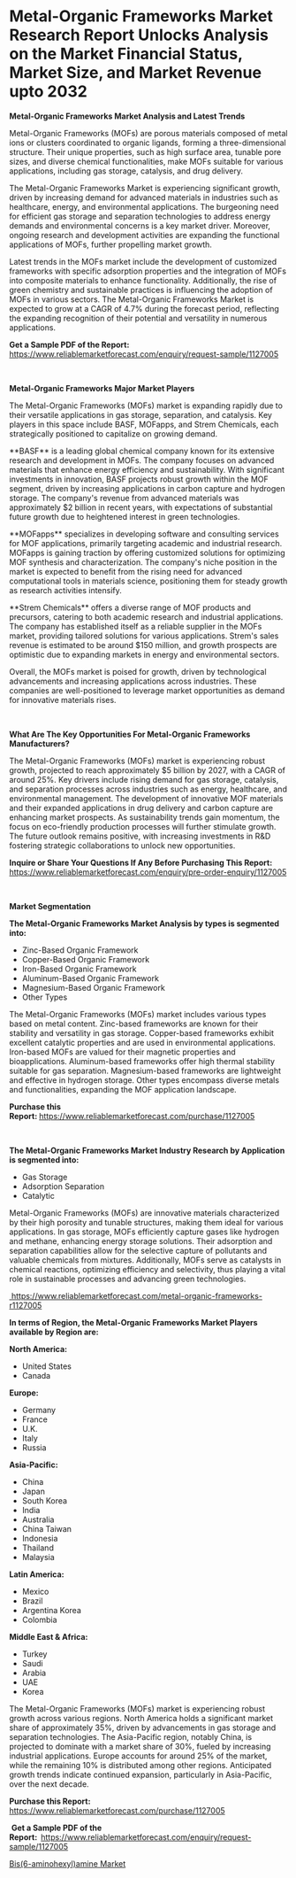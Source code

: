 <p><h1>Metal-Organic Frameworks Market Research Report Unlocks Analysis on the Market Financial Status, Market Size, and Market Revenue upto 2032</h1></p><p><strong>Metal-Organic Frameworks Market Analysis and Latest Trends</strong></p>
<p><p>Metal-Organic Frameworks (MOFs) are porous materials composed of metal ions or clusters coordinated to organic ligands, forming a three-dimensional structure. Their unique properties, such as high surface area, tunable pore sizes, and diverse chemical functionalities, make MOFs suitable for various applications, including gas storage, catalysis, and drug delivery. </p><p>The Metal-Organic Frameworks Market is experiencing significant growth, driven by increasing demand for advanced materials in industries such as healthcare, energy, and environmental applications. The burgeoning need for efficient gas storage and separation technologies to address energy demands and environmental concerns is a key market driver. Moreover, ongoing research and development activities are expanding the functional applications of MOFs, further propelling market growth.</p><p>Latest trends in the MOFs market include the development of customized frameworks with specific adsorption properties and the integration of MOFs into composite materials to enhance functionality. Additionally, the rise of green chemistry and sustainable practices is influencing the adoption of MOFs in various sectors. The Metal-Organic Frameworks Market is expected to grow at a CAGR of 4.7% during the forecast period, reflecting the expanding recognition of their potential and versatility in numerous applications.</p></p>
<p><strong>Get a Sample PDF of the Report:&nbsp;</strong> <a href="https://www.reliablemarketforecast.com/enquiry/request-sample/1127005?utm_campaign=1110&utm_medium=2&utm_source=Github&utm_content=ia&utm_term=05022025&utm_id=metal-organic-frameworks">https://www.reliablemarketforecast.com/enquiry/request-sample/1127005</a></p>
<p>&nbsp;</p>
<p><strong>Metal-Organic Frameworks Major Market Players</strong></p>
<p><p>The Metal-Organic Frameworks (MOFs) market is expanding rapidly due to their versatile applications in gas storage, separation, and catalysis. Key players in this space include BASF, MOFapps, and Strem Chemicals, each strategically positioned to capitalize on growing demand.</p><p>**BASF** is a leading global chemical company known for its extensive research and development in MOFs. The company focuses on advanced materials that enhance energy efficiency and sustainability. With significant investments in innovation, BASF projects robust growth within the MOF segment, driven by increasing applications in carbon capture and hydrogen storage. The company's revenue from advanced materials was approximately $2 billion in recent years, with expectations of substantial future growth due to heightened interest in green technologies.</p><p>**MOFapps** specializes in developing software and consulting services for MOF applications, primarily targeting academic and industrial research. MOFapps is gaining traction by offering customized solutions for optimizing MOF synthesis and characterization. The company's niche position in the market is expected to benefit from the rising need for advanced computational tools in materials science, positioning them for steady growth as research activities intensify.</p><p>**Strem Chemicals** offers a diverse range of MOF products and precursors, catering to both academic research and industrial applications. The company has established itself as a reliable supplier in the MOFs market, providing tailored solutions for various applications. Strem's sales revenue is estimated to be around $150 million, and growth prospects are optimistic due to expanding markets in energy and environmental sectors.</p><p>Overall, the MOFs market is poised for growth, driven by technological advancements and increasing applications across industries. These companies are well-positioned to leverage market opportunities as demand for innovative materials rises.</p></p>
<p>&nbsp;</p>
<p><strong>What Are The Key Opportunities For Metal-Organic Frameworks Manufacturers?</strong></p>
<p><p>The Metal-Organic Frameworks (MOFs) market is experiencing robust growth, projected to reach approximately $5 billion by 2027, with a CAGR of around 25%. Key drivers include rising demand for gas storage, catalysis, and separation processes across industries such as energy, healthcare, and environmental management. The development of innovative MOF materials and their expanded applications in drug delivery and carbon capture are enhancing market prospects. As sustainability trends gain momentum, the focus on eco-friendly production processes will further stimulate growth. The future outlook remains positive, with increasing investments in R&D fostering strategic collaborations to unlock new opportunities.</p></p>
<p><strong>Inquire or Share Your Questions If Any Before Purchasing This Report:</strong> <a href="https://www.reliablemarketforecast.com/enquiry/pre-order-enquiry/1127005?utm_campaign=1110&utm_medium=2&utm_source=Github&utm_content=ia&utm_term=05022025&utm_id=metal-organic-frameworks">https://www.reliablemarketforecast.com/enquiry/pre-order-enquiry/1127005</a></p>
<p>&nbsp;</p>
<p><strong>Market Segmentation</strong></p>
<p><strong>The Metal-Organic Frameworks Market Analysis by types is segmented into:</strong></p>
<p><ul><li>Zinc-Based Organic Framework</li><li>Copper-Based Organic Framework</li><li>Iron-Based Organic Framework</li><li>Aluminum-Based Organic Framework</li><li>Magnesium-Based Organic Framework</li><li>Other Types</li></ul></p>
<p><p>The Metal-Organic Frameworks (MOFs) market includes various types based on metal content. Zinc-based frameworks are known for their stability and versatility in gas storage. Copper-based frameworks exhibit excellent catalytic properties and are used in environmental applications. Iron-based MOFs are valued for their magnetic properties and bioapplications. Aluminum-based frameworks offer high thermal stability suitable for gas separation. Magnesium-based frameworks are lightweight and effective in hydrogen storage. Other types encompass diverse metals and functionalities, expanding the MOF application landscape.</p></p>
<p><strong>Purchase this Report:&nbsp;</strong><a href="https://www.reliablemarketforecast.com/purchase/1127005?utm_campaign=1110&utm_medium=2&utm_source=Github&utm_content=ia&utm_term=05022025&utm_id=metal-organic-frameworks">https://www.reliablemarketforecast.com/purchase/1127005</a></p>
<p>&nbsp;</p>
<p><strong>The Metal-Organic Frameworks Market Industry Research by Application is segmented into:</strong></p>
<p><ul><li>Gas Storage</li><li>Adsorption Separation</li><li>Catalytic</li></ul></p>
<p><p>Metal-Organic Frameworks (MOFs) are innovative materials characterized by their high porosity and tunable structures, making them ideal for various applications. In gas storage, MOFs efficiently capture gases like hydrogen and methane, enhancing energy storage solutions. Their adsorption and separation capabilities allow for the selective capture of pollutants and valuable chemicals from mixtures. Additionally, MOFs serve as catalysts in chemical reactions, optimizing efficiency and selectivity, thus playing a vital role in sustainable processes and advancing green technologies.</p></p>
<p><a href="https://www.reliablemarketforecast.com/metal-organic-frameworks-r1127005?utm_campaign=1110&utm_medium=2&utm_source=Github&utm_content=ia&utm_term=05022025&utm_id=metal-organic-frameworks">&nbsp;https://www.reliablemarketforecast.com/metal-organic-frameworks-r1127005</a></p>
<p><strong>In terms of Region, the Metal-Organic Frameworks Market Players available by Region are:</strong></p>
<p>
    <p> <strong> North America: </strong>
        <ul>
            <li>United States</li>
            <li>Canada</li>
        </ul>
        </p> 
    <p> <strong> Europe: </strong>
        <ul>
            <li>Germany</li>
            <li>France</li>
            <li>U.K.</li>
            <li>Italy</li>
            <li>Russia</li>
        </ul>
        </p> 
    <p> <strong> Asia-Pacific: </strong>
        <ul>
            <li>China</li>
            <li>Japan</li>
            <li>South Korea</li>
            <li>India</li>
            <li>Australia</li>
            <li>China Taiwan</li>
            <li>Indonesia</li>
            <li>Thailand</li>
            <li>Malaysia</li>
        </ul>
        </p> 
    <p> <strong> Latin America: </strong>
        <ul>
            <li>Mexico</li>
            <li>Brazil</li>
            <li>Argentina Korea</li>
            <li>Colombia</li>
        </ul>
        </p> 
    <p> <strong> Middle East & Africa: </strong>
        <ul>
            <li>Turkey</li>
            <li>Saudi</li>
            <li>Arabia</li>
            <li>UAE</li>
            <li>Korea</li>
        </ul>
    </p>
    </p>
<p><p>The Metal-Organic Frameworks (MOFs) market is experiencing robust growth across various regions. North America holds a significant market share of approximately 35%, driven by advancements in gas storage and separation technologies. The Asia-Pacific region, notably China, is projected to dominate with a market share of 30%, fueled by increasing industrial applications. Europe accounts for around 25% of the market, while the remaining 10% is distributed among other regions. Anticipated growth trends indicate continued expansion, particularly in Asia-Pacific, over the next decade.</p></p>
<p><strong>Purchase this Report: </strong><a href="https://www.reliablemarketforecast.com/purchase/1127005?utm_campaign=1110&utm_medium=2&utm_source=Github&utm_content=ia&utm_term=05022025&utm_id=metal-organic-frameworks">https://www.reliablemarketforecast.com/purchase/1127005</a></p>
<p>&nbsp;<strong>Get a Sample PDF of the Report:&nbsp;&nbsp;</strong><a href="https://www.reliablemarketforecast.com/enquiry/request-sample/1127005?utm_campaign=1110&utm_medium=2&utm_source=Github&utm_content=ia&utm_term=05022025&utm_id=metal-organic-frameworks">https://www.reliablemarketforecast.com/enquiry/request-sample/1127005</a></p>
<p><strong></strong></p>
<p><p><a href="https://github.com/WillieWoodard/Market-Research-Report-List-7/blob/main/bis6-aminohexylamine-market.md?utm_campaign=1110&utm_medium=2&utm_source=Github&utm_content=ia&utm_term=05022025&utm_id=metal-organic-frameworks">Bis(6-aminohexyl)amine Market</a></p></p>